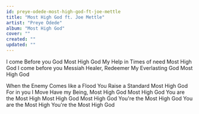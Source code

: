 ```yaml
---
id: preye-odede-most-high-god-ft-joe-mettle
title: "Most High God ft. Joe Mettle"
artist: "Preye Odede"
album: "Most High God"
cover: ""
created: ""
updated: ""
---
```


I come Before you God
Most High God
My Help in Times of need
Most High God
I come before you Messiah
Healer, Redeemer
My Everlasting God
Most High God

When the Enemy
Comes like a Flood
You Raise a Standard
Most High God
For in you I Move
Have my Being, Most High God
Most High God
You are the Most High
Most High God
Most High God
You're the Most High God
You are the Most High
You're the Most High God